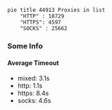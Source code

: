 
```mermaid
pie title 44913 Proxies in list
    "HTTP" : 18729
    "HTTPS": 4597
    "SOCKS" : 25662
```

### Some Info
#### Average Timeout

- mixed: 3.1s
- http: 1.1s
- https: 8.4s
- socks: 4.6s